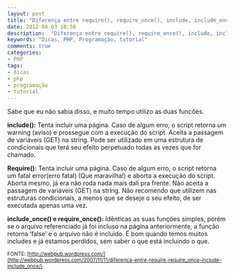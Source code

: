 ```yaml
---
layout: post
title: "Diferença entre require(), require_once(), include, include_once()"
date: 2012-04-03 10:50
description:  "Diferença entre require(), require_once(), include, include_once() - Sabe que eu não sabia disso, e muito tempo utilizo as duas funcões."
keywords: "Dicas, PHP, Programação, tutorial"
comments: true
categories:
- PHP
tags:
- dicas
- php
- programação
- tutorial
---
```


Sabe que eu não sabia disso, e muito tempo utilizo as duas funcões.

**include():** Tenta incluir uma página. Caso de algum erro, o script retorna um warning (aviso) e prossegue com a execução do script. Aceita a passagem de variáveis (GET) na string. Pode ser utilizado em uma estrutura de condicionais que terá seu efeito perpetuado todas as vezes que for chamado.

**Require():** Tenta incluir uma página. Caso de algum erro, o script retorna um fatal error(erro fatal) (Que maravilha!) e aborta a execução do script. Aborta mesmo, já era não roda nada mais dali pra frente. Não aceita a passagem de variáveis (GET) na string. Não recomendo que utilizem nas estruturas condicionais, a menos que se deseje o seu efeito, de ser executada apenas uma vez.

**include_once() e require_once():** Idênticas as suas funções simples, porém se o arquivo referenciado já foi incluso na página anteriormente, a função retorna ‘false’ e o arquivo não é incluido. É bom quando temos muitos includes e já estamos perdidos, sem saber o que está incluindo o que.

<small>FONTE: [http://webpub.wordpress.com/](http://webpub.wordpress.com/2007/11/11/diferenca-entre-require-require_once-include-include_once/)</small>